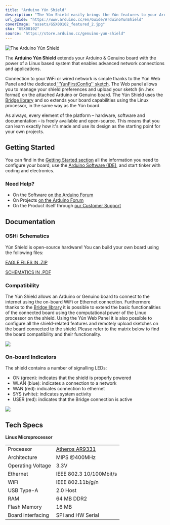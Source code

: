 ```yaml
---
title: "Arduino Yún Shield"
description: "The Yún Shield easily brings the Yún features to your Arduino and Genuino boards. It is the perfect shield for your IoT projects!."
url_guide: "https://www.arduino.cc/en/Guide/ArduinoYunShield"
coverImage: "assets/GSX00102_featured_2.jpg"
sku: "GSX00102"
source: "https://store.arduino.cc/genuino-yun-shield"
---
```


![The Arduino Yún Shield](./assets/GSX00102_featured_2.jpg)

The **Arduino Yún Shield** extends your Arduino & Genuino board with the power of a Linux based system that enables advanced network connections and applications.

Connection to your WiFi or wired network is simple thanks to the Yún Web Panel and the dedicated[ ''YunFirstConfig'' sketch](https://www.arduino.cc/en/Tutorial/YunFirstConfig). The Web panel allows you to manage your shield preferences and upload your sketch (in .hex format) on the attached Arduino or Genuino board. The Yún Shield uses the [ Bridge library](https://www.arduino.cc/en/Reference/YunBridgeLibrary) and so extends your board capabilities using the Linux processor, in the same way as the Yún board.

As always, every element of the platform – hardware, software and documentation – is freely available and open-source. This means that you can learn exactly how it's made and use its design as the starting point for your own projects.

## Getting Started

You can find in the [Getting Started section](https://www.arduino.cc/en/Guide/ArduinoYunShield) all the information you need to configure your board, use the [Arduino Software (IDE)](https://www.arduino.cc/en/Main/Software), and start tinker with coding and electronics.

### Need Help?

* On the Software [on the Arduino Forum](https://forum.arduino.cc/index.php?board=63.0)
* On Projects [on the Arduino Forum](https://forum.arduino.cc/index.php?board=110.0)
* On the Product itself through [our Customer Support](https://support.arduino.cc/hc)

## Documentation

### OSH: Schematics

Yún Shield is open-source hardware! You can build your own board using the following files:

[EAGLE FILES IN .ZIP](https://content.arduino.cc/assets/YunShield_Rev1.0.zip)

[SCHEMATICS IN .PDF](https://content.arduino.cc/assets/YunShield_Rev1.0_sch.pdf)

### Compatibility

The Yún Shield allows an Arduino or Genuino board to connect to the internet using the on-board WiFi or Ethernet connection. Furthermore thanks to the [Bridge library](https://www.arduino.cc/en/Reference/YunBridgeLibrary) it is possible to extend the basic functionalities of the connected board using the computational power of the Linux processor on the shield. Using the Yún Web Panel it is also possible to configure all the shield-related features and remotely upload sketches on the board connected to the shield. Please refer to the matrix below to find the board compatibility and their functionality.

![](assets/yunshield_matrix_update.png)

### On-board Indicators

The shield contains a number of signalling LEDs:

* ON (green): indicates that the shield is properly powered
* WLAN (blue): indicates a connection to a network
* WAN (red): indicates connection to ethernet
* SYS (white): indicates system activity
* USER (red): indicates that the Bridge connection is active

![](assets/Yun_Shield_Connect.png)

## Tech Specs

**Linux Microprocessor**

|                   |                                                                                   |
| ----------------- | --------------------------------------------------------------------------------- |
| Processor         | [Atheros AR9331](https://www.openhacks.com/uploadsproductos/ar9331_datasheet.pdf) |
| Architecture      | MIPS @400MHz                                                                      |
| Operating Voltage | 3.3V                                                                              |
| Ethernet          | IEEE 802.3 10/100Mbit/s                                                           |
| WiFi              | IEEE 802.11b/g/n                                                                  |
| USB Type-A        | 2.0 Host                                                                          |
| RAM               | 64 MB DDR2                                                                        |
| Flash Memory      | 16 MB                                                                             |
| Board interfacing | SPI and HW Serial                                                                 |